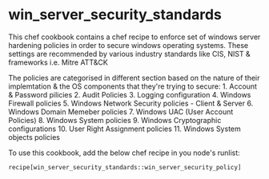 # win_server_security_standards

This chef cookbook contains a chef recipe to enforce set of windows server hardening policies in order to secure windows operating systems.
These settings are recommended by various industry standards like CIS, NIST & frameworks i.e. Mitre ATT&CK

The policies are categorised in different section based on the nature of their implemtation & the OS components that they're trying to secure:
    1. Account & Password pilicies
    2. Audit Policies
    3. Logging configuration
    4. Windows Firewall policies
    5. Windows Network Security policies - Client & Server
    6. Windows Domain Memeber policies
    7. Windows UAC (User Account Policies)
    8. Windows System policies
    9. Windows Cryptographic configurations
    10. User Right Assignment policies
    11. Windows System objects policies

To use this cookbook, add the below chef recipe in you node's runlist:

    recipe[win_server_security_standards::win_server_security_policy]
